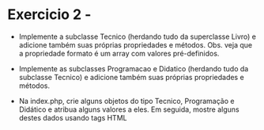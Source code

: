 # Exercicio 2 -
 
- Implemente a subclasse Tecnico (herdando tudo da superclasse Livro) e adicione também suas próprias propriedades e métodos. Obs. veja que a propriedade formato é um array com valores pré-definidos.

- Implemente as subclasses Programacao e Didatico (herdando tudo da subclasse Tecnico) e adicione também suas próprias propriedades e métodos.

- Na index.php, crie alguns objetos do tipo Tecnico, Programação e Didático e atribua alguns valores a eles. Em seguida, mostre alguns destes dados usando tags HTML